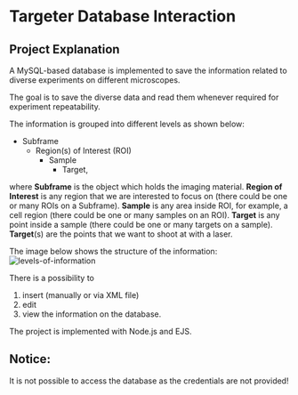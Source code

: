 # Targeter Database Interaction

## Project Explanation

A MySQL-based database is implemented to save the information related
to diverse experiments on different microscopes.

The goal is to save the diverse data and read them whenever required for experiment repeatability.

The information is grouped into different levels as shown below:
* Subframe
    * Region(s) of Interest (ROI)
        * Sample
            * Target,

where **Subframe** is the object which holds the imaging material. **Region of Interest** is any region that we are interested to focus on (there could be
one or many ROIs on a Subframe). **Sample** is any area inside ROI, for example, a cell region (there could be one or many samples on an ROI). **Target** is any point inside a sample (there could be one or many targets on a sample).
**Target**(s) are the points that we want to shoot at with a laser.

The image below shows the structure of the information:
![levels-of-information]("./imgs/subframe.jpg")

There is a possibility to
1. insert (manually or via XML file)
2. edit
3. view
the information on the database.

The project is implemented with Node.js and EJS.

## Notice:
It is not possible to access the database as the credentials are not provided!
